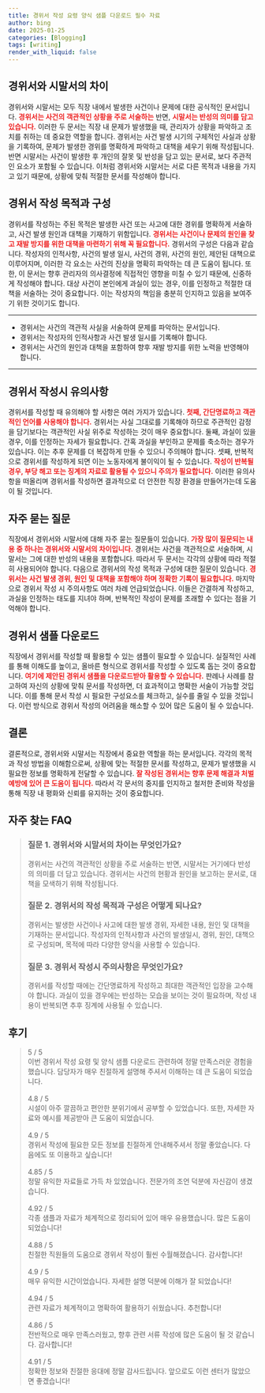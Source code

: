 ```yaml
---
title: 경위서 작성 요령 양식 샘플 다운로드 필수 자료
author: bing
date: 2025-01-25
categories: [Blogging]
tags: [writing]
render_with_liquid: false
---
```



<h2 id='경위서와 시말서의 차이'>경위서와 시말서의 차이</h2>

<p>경위서와 시말서는 모두 직장 내에서 발생한 사건이나 문제에 대한 공식적인 문서입니다. <b><span style="color: #ee2323;">경위서는 사건의 객관적인 상황을 주로 서술하는</span></b> 반면, <b><span style="color: #ee2323;">시말서는 반성의 의미를 담고 있습니다.</span></b> 이러한 두 문서는 직장 내 문제가 발생했을 때, 관리자가 상황을 파악하고 조치를 취하는 데 중요한 역할을 합니다. 경위서는 사건 발생 시기의 구체적인 사실과 상황을 기록하여, 문제가 발생한 경위를 명확하게 파악하고 대책을 세우기 위해 작성됩니다. 반면 시말서는 사건이 발생한 후 개인의 잘못 및 반성을 담고 있는 문서로, 보다 주관적인 요소가 포함될 수 있습니다. 이처럼 경위서와 시말서는 서로 다른 목적과 내용을 가지고 있기 때문에, 상황에 맞춰 적절한 문서를 작성해야 합니다.</p>

<h2 id='경위서 작성 목적과 구성'>경위서 작성 목적과 구성</h2>

<p>경위서를 작성하는 주된 목적은 발생한 사건 또는 사고에 대한 경위를 명확하게 서술하고, 사건 발생 원인과 대책을 기재하기 위함입니다. <b><span style="color: #ee2323;">경위서는 사건이나 문제의 원인을 찾고 재발 방지를 위한 대책을 마련하기 위해 꼭 필요합니다.</span></b> 경위서의 구성은 다음과 같습니다. 작성자의 인적사항, 사건의 발생 일시, 사건의 경위, 사건의 원인, 제안된 대책으로 이루어지며, 이러한 각 요소는 사건의 진상을 명확히 파악하는 데 큰 도움이 됩니다. 또한, 이 문서는 향후 관리자의 의사결정에 직접적인 영향을 미칠 수 있기 때문에, 신중하게 작성해야 합니다. 대상 사건이 본인에게 과실이 있는 경우, 이를 인정하고 적절한 대책을 서술하는 것이 중요합니다. 이는 작성자의 책임을 충분히 인지하고 있음을 보여주기 위한 것이기도 합니다.</p>

<hr />

<ul>
    <li>경위서는 사건의 객관적 사실을 서술하여 문제를 파악하는 문서입니다.</li>
    <li>경위서는 작성자의 인적사항과 사건 발생 일시를 기록해야 합니다.</li>
    <li>경위서는 사건의 원인과 대책을 포함하여 향후 재발 방지를 위한 노력을 반영해야 합니다.</li>
</ul>

<hr />

<h2 id='경위서 작성시 유의사항'>경위서 작성시 유의사항</h2>

<p>경위서를 작성할 때 유의해야 할 사항은 여러 가지가 있습니다. <b><span style="color: #ee2323;">첫째, 간단명료하고 객관적인 언어를 사용해야 합니다.</span></b> 경위서는 사실 그대로를 기록해야 하므로 주관적인 감정을 담기보다는 객관적인 사실 위주로 작성하는 것이 매우 중요합니다. 둘째, 과실이 있을 경우, 이를 인정하는 자세가 필요합니다. 간혹 과실을 부인하고 문제를 축소하는 경우가 있습니다. 이는 추후 문제를 더 복잡하게 만들 수 있으니 주의해야 합니다. 셋째, 반복적으로 경위서를 작성하게 되면 이는 노동자에게 불이익이 될 수 있습니다. <b><span style="color: #ee2323;">작성이 반복될 경우, 부당 해고 또는 징계의 자료로 활용될 수 있으니 주의가 필요합니다.</span></b> 이러한 유의사항을 떠올리며 경위서를 작성하면 결과적으로 더 안전한 직장 환경을 만들어가는데 도움이 될 것입니다.</p>

<h2 id='자주 묻는 질문'>자주 묻는 질문</h2>

<p>직장에서 경위서와 시말서에 대해 자주 묻는 질문들이 있습니다. <b><span style="color: #ee2323;">가장 많이 질문되는 내용 중 하나는 경위서와 시말서의 차이입니다.</span></b> 경위서는 사건을 객관적으로 서술하며, 시말서는 그에 대한 반성의 내용을 포함합니다. 따라서 두 문서는 각각의 상황에 따라 적절히 사용되어야 합니다. 다음으로 경위서의 작성 목적과 구성에 대한 질문이 있습니다. <b><span style="color: #ee2323;">경위서는 사건 발생 경위, 원인 및 대책을 포함해야 하며 정확한 기록이 필요합니다.</span></b> 마지막으로 경위서 작성 시 주의사항도 여러 차례 언급되었습니다. 이들은 간결하게 작성하고, 과실을 인정하는 태도를 지녀야 하며, 반복적인 작성이 문제를 초래할 수 있다는 점을 기억해야 합니다.</p>

<h2 id='경위서 샘플 다운로드'>경위서 샘플 다운로드</h2>

<p>직장에서 경위서를 작성할 때 활용할 수 있는 샘플이 필요할 수 있습니다. 실질적인 사례를 통해 이해도를 높이고, 올바른 형식으로 경위서를 작성할 수 있도록 돕는 것이 중요합니다. <b><span style="color: #ee2323;">여기에 제안된 경위서 샘플을 다운로드받아 활용할 수 있습니다.</span></b> 판례나 사례를 참고하여 자신의 상황에 맞춰 문서를 작성하면, 더 효과적이고 명확한 서술이 가능할 것입니다. 이를 통해 문서 작성 시 필요한 구성요소를 체크하고, 실수를 줄일 수 있을 것입니다. 이런 방식으로 경위서 작성의 어려움을 해소할 수 있어 많은 도움이 될 수 있습니다.</p>

<h2 id='결론'>결론</h2>

<p>결론적으로, 경위서와 시말서는 직장에서 중요한 역할을 하는 문서입니다. 각각의 목적과 작성 방법을 이해함으로써, 상황에 맞는 적절한 문서를 작성하고, 문제가 발생했을 시 필요한 정보를 명확하게 전달할 수 있습니다. <b><span style="color: #ee2323;">잘 작성된 경위서는 향후 문제 해결과 처벌 예방에 있어 큰 도움이 됩니다.</span></b> 따라서 각 문서의 중지를 인지하고 철저한 준비와 작성을 통해 직장 내 평화와 신뢰를 유지하는 것이 중요합니다.</p>


<h2 id='자주_찾는_FAQ'>자주 찾는 FAQ</h2>
<div itemscope="" itemtype="https://schema.org/FAQPage"> 
<blockquote> 
<div itemscope="" itemprop="mainEntity" itemtype="https://schema.org/Question"> 
<h3 itemprop="name">질문 1. 경위서와 시말서의 차이는 무엇인가요?</h3> 
<div itemscope="" itemprop="acceptedAnswer" itemtype="https://schema.org/Answer"> 
<span itemprop="text"> 
<p>경위서는 사건의 객관적인 상황을 주로 서술하는 반면, 시말서는 거기에다 반성의 의미를 더 담고 있습니다. 경위서는 사건의 현황과 원인을 보고하는 문서로, 대책을 모색하기 위해 작성됩니다.</p> 
</span> 
</div> 
</div> 

<div itemscope="" itemprop="mainEntity" itemtype="https://schema.org/Question"> 
<h3 itemprop="name">질문 2. 경위서의 작성 목적과 구성은 어떻게 되나요?</h3> 
<div itemscope="" itemprop="acceptedAnswer" itemtype="https://schema.org/Answer"> 
<span itemprop="text"> 
<p>경위서는 발생한 사건이나 사고에 대한 발생 경위, 자세한 내용, 원인 및 대책을 기재하는 문서입니다. 작성자의 인적사항과 사건의 발생일시, 경위, 원인, 대책으로 구성되며, 목적에 따라 다양한 양식을 사용할 수 있습니다.</p> 
</span> 
</div> 
</div> 

<div itemscope="" itemprop="mainEntity" itemtype="https://schema.org/Question"> 
<h3 itemprop="name">질문 3. 경위서 작성시 주의사항은 무엇인가요?</h3> 
<div itemscope="" itemprop="acceptedAnswer" itemtype="https://schema.org/Answer"> 
<span itemprop="text"> 
<p>경위서를 작성할 때에는 간단명료하게 작성하고 최대한 객관적인 입장을 고수해야 합니다. 과실이 있을 경우에는 반성하는 모습을 보이는 것이 필요하며, 작성 내용이 반복되면 추후 징계에 사용될 수 있습니다.</p> 
</span> 
</div> 
</div> 

</blockquote> 
</div>
<h2 id='후기'>후기</h2>
<div itemscope itemtype="https://schema.org/Product">
  <blockquote>
  <div itemprop="review" itemscope itemtype="https://schema.org/Review">
      <div itemprop="reviewRating" itemscope itemtype="https://schema.org/Rating"> <span itemprop="ratingValue">5</span> / <span itemprop="bestRating">5</span> </div>
      <span itemprop="reviewBody">이번 경위서 작성 요령 및 양식 샘플 다운로드 관련하여 정말 만족스러운 경험을 했습니다. 담당자가 매우 친절하게 설명해 주셔서 이해하는 데 큰 도움이 되었습니다.</span>
  </div>
  <br>
  <div itemprop="review" itemscope itemtype="https://schema.org/Review">
      <div itemprop="reviewRating" itemscope itemtype="https://schema.org/Rating"> <span itemprop="ratingValue">4.8</span> / <span itemprop="bestRating">5</span> </div>
      <span itemprop="reviewBody">시설이 아주 깔끔하고 편안한 분위기에서 공부할 수 있었습니다. 또한, 자세한 자료와 예시를 제공받아 큰 도움이 되었습니다.</span>
  </div>
  <br>
  <div itemprop="review" itemscope itemtype="https://schema.org/Review">
      <div itemprop="reviewRating" itemscope itemtype="https://schema.org/Rating"> <span itemprop="ratingValue">4.9</span> / <span itemprop="bestRating">5</span> </div>
      <span itemprop="reviewBody">경위서 작성에 필요한 모든 정보를 친절하게 안내해주셔서 정말 좋았습니다. 다음에도 또 이용하고 싶습니다!</span>
  </div>
  <br>
  <div itemprop="review" itemscope itemtype="https://schema.org/Review">
      <div itemprop="reviewRating" itemscope itemtype="https://schema.org/Rating"> <span itemprop="ratingValue">4.85</span> / <span itemprop="bestRating">5</span> </div>
      <span itemprop="reviewBody">정말 유익한 자료들로 가득 차 있었습니다. 전문가의 조언 덕분에 자신감이 생겼습니다.</span>
  </div>
  <br>
  <div itemprop="review" itemscope itemtype="https://schema.org/Review">
      <div itemprop="reviewRating" itemscope itemtype="https://schema.org/Rating"> <span itemprop="ratingValue">4.92</span> / <span itemprop="bestRating">5</span> </div>
      <span itemprop="reviewBody">각종 샘플과 자료가 체계적으로 정리되어 있어 매우 유용했습니다. 많은 도움이 되었습니다!</span>
  </div>
  <br>
  <div itemprop="review" itemscope itemtype="https://schema.org/Review">
      <div itemprop="reviewRating" itemscope itemtype="https://schema.org/Rating"> <span itemprop="ratingValue">4.88</span> / <span itemprop="bestRating">5</span> </div>
      <span itemprop="reviewBody">친절한 직원들의 도움으로 경위서 작성이 훨씬 수월해졌습니다. 감사합니다!</span>
  </div>
  <br>
  <div itemprop="review" itemscope itemtype="https://schema.org/Review">
      <div itemprop="reviewRating" itemscope itemtype="https://schema.org/Rating"> <span itemprop="ratingValue">4.9</span> / <span itemprop="bestRating">5</span> </div>
      <span itemprop="reviewBody">매우 유익한 시간이었습니다. 자세한 설명 덕분에 이해가 잘 되었습니다!</span>
  </div>
  <br>
  <div itemprop="review" itemscope itemtype="https://schema.org/Review">
      <div itemprop="reviewRating" itemscope itemtype="https://schema.org/Rating"> <span itemprop="ratingValue">4.94</span> / <span itemprop="bestRating">5</span> </div>
      <span itemprop="reviewBody">관련 자료가 체계적이고 명확하여 활용하기 쉬웠습니다. 추천합니다!</span>
  </div>
  <br>
  <div itemprop="review" itemscope itemtype="https://schema.org/Review">
      <div itemprop="reviewRating" itemscope itemtype="https://schema.org/Rating"> <span itemprop="ratingValue">4.86</span> / <span itemprop="bestRating">5</span> </div>
      <span itemprop="reviewBody">전반적으로 매우 만족스러웠고, 향후 관련 서류 작성에 많은 도움이 될 것 같습니다. 감사합니다!</span>
  </div>
  <br>
  <div itemprop="review" itemscope itemtype="https://schema.org/Review">
      <div itemprop="reviewRating" itemscope itemtype="https://schema.org/Rating"> <span itemprop="ratingValue">4.91</span> / <span itemprop="bestRating">5</span> </div>
      <span itemprop="reviewBody">정확한 정보와 친절한 응대에 정말 감사드립니다. 앞으로도 이런 센터가 많았으면 좋겠습니다!</span>
  </div>
  </blockquote>
</div>
